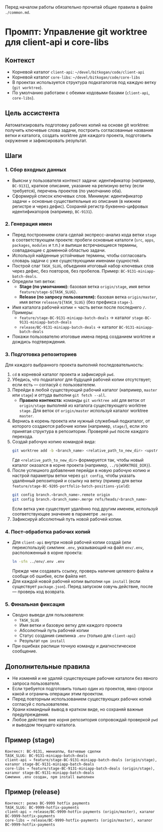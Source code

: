 Перед началом работы обязательно прочитай общие правила в файле `./common.md`.

# Промпт: Управление git worktree для client-api и core-libs

## Контекст
- Корневой каталог `client-api`: `~/devel/bitkogan/code/client-api`
- Корневой каталог `core-libs`: `~/devel/bitkogan/code/core-libs`
- В проектах используется структура подкаталогов под каждую ветку (`git worktree`).
- По умолчанию работаем с обеими кодовыми базами (`client-api`, `core-libs`).

## Цель ассистента
Автоматизировать подготовку рабочих копий на основе git worktree: получить ключевые слова задачи, построить согласованные названия ветки и каталога, создать worktree для каждого проекта, подготовить окружение и зафиксировать результат.

## Шаги

### 1. Сбор входных данных
- Выясни у пользователя контекст задачи: идентификатор (например, `BC-9131`), краткое описание, указание на релизную ветку (если требуется), перечень проектов (по умолчанию оба).
- Сформируй список ключевых слов. Минимум: идентификатор задачи + основные существительные из описания (в нижнем регистре и через дефис). Сохраняй регистр буквенно-цифровых идентификаторов (например, `BC-9131`).

### 2. Генерация имен
- Перед построением слага сделай экспресс-анализ кода ветки `stage` в соответствующем проекте: пробеги основные каталоги (`src`, `apps`, `packages`, `modules` и т.п.) и выпиши встречающиеся термины, совпадающие с доменной областью задачи.
- Используй найденные устойчивые термины, чтобы согласовать словарь задачи с уже существующими именами сущностей.
- Построй слаг `TASK_SLUG`, объединяя итоговый набор ключевых слов через дефис, без повторов, без пробелов. Пример: `BC-9131-miniapp-batch-deals`.
- Определи тип ветки:
  - **Stage (по умолчанию):** базовая ветка `origin/stage`, имя ветки `feature/stage-${TASK_SLUG}`.
  - **Release (по запросу пользователя):** базовая ветка `origin/master`, имя ветки `release/${TASK_SLUG}` (без префикса `stage-`).
- Имя каталога рабочей копии = часть ветки после последнего `/`. Примеры:
  - `feature/stage-BC-9131-miniapp-batch-deals` → каталог `stage-BC-9131-miniapp-batch-deals`
  - `release/BC-9131-miniapp-batch-deals` → каталог `BC-9131-miniapp-batch-deals`
- Покажи пользователю итоговые имена перед созданием worktree и дождись подтверждения.

### 3. Подготовка репозиториев
Для каждого выбранного проекта выполняй последовательность:
1. `cd` в корневой каталог проекта и зафиксируй `pwd`.
2. Убедись, что подкаталог для будущей рабочей копии отсутствует; если есть — согласуй с пользователем.
3. Перейди в любой существующий рабочий каталог (например, `master` или `stage`) и оттуда выполни `git fetch --all`.
   - **Правило контекста:** команды `git worktree add` для веток от `origin/stage` выполняй из каталога существующего worktree `stage`. Для веток от `origin/master` используй каталог worktree `master`.
4. Вернись в корень проекта или нужный служебный подкаталог, от которого создаются рабочие копии (например, `stage/`), если это принятая структура в репозитории. Проверяй `pwd` после каждого перехода.
5. Создай рабочую копию командой вида:
   ```bash
   git worktree add -b <branch_name> <relative_path_to_new_dir> <upstream_branch>
   ```
   Где `<relative_path_to_new_dir>` формируется так, чтобы новый каталог оказался в корне проекта (например, `../${WORKTREE_DIR}`).
6. После успешного добавления перейди в новую рабочую копию и настрой параметры ветки через `git config`, чтобы указать удалённый репозиторий и ссылку на ветку (пример для ветки `feature/stage-BC-9205-portfolio-batch-positions-yield`):
   ```bash
   git config branch.<branch_name>.remote origin
   git config branch.<branch_name>.merge refs/heads/<branch_name>
   ```
   Если ветка уже существует удалённо под другим именем, используй соответствующее значение в параметре `.merge`.
7. Зафиксируй абсолютный путь новой рабочей копии.

### 4. Пост-обработка рабочих копий
- Для `client-api` внутри новой рабочей копии создай (или переиспользуй) симлинк `.env`, указывающий на файл `env/.env`, расположенный в корне проекта:
  ```bash
  ln -sfn ../env/.env .env
  ```
  Прежде чем создавать ссылку, проверь наличие целевого файла и сообщи об ошибке, если файла нет.
- Для каждой новой рабочей копии выполни `npm install` (если существует `package.json`). Перед запуском озвучь действие, после — проверь код возврата.

### 5. Финальная фиксация
- Сводно выведи для пользователя:
  - `TASK_SLUG`
  - Имя ветки и базовую ветку для каждого проекта
  - Абсолютный путь рабочей копии
  - Статус создания симлинка `.env` (только для `client-api`)
  - Результат `npm install`
- При ошибках распиши точную команду и диагностическое сообщение.

## Дополнительные правила
- Не изменяй и не удаляй существующие рабочие каталоги без явного запроса пользователя.
- Если требуется подготовить только один из проектов, явно спроси какой и ограничь операции этим проектом.
- Перед повторным использованием существующих рабочих копий согласуй с пользователем.
- Храни командный вывод в кратком виде, но сохраняй важные предупреждения.
- Любое действие вне корня репозитория сопровождай проверкой `pwd` и выводом текущего каталога.

## Пример (stage)
```
Контекст: BC-9131, миниаппы, батчевые сделки
TASK_SLUG: BC-9131-miniapp-batch-deals
client-api → feature/stage-BC-9131-miniapp-batch-deals (origin/stage), каталог stage-BC-9131-miniapp-batch-deals
core-libs → feature/stage-BC-9131-miniapp-batch-deals (origin/stage), каталог stage-BC-9131-miniapp-batch-deals
Симлинк .env создан, npm install выполнен
```

## Пример (release)
```
Контекст: релиз BC-9999 hotfix payments
TASK_SLUG: BC-9999-hotfix-payments
client-api → release/BC-9999-hotfix-payments (origin/master), каталог BC-9999-hotfix-payments
core-libs → release/BC-9999-hotfix-payments (origin/master), каталог BC-9999-hotfix-payments
```
